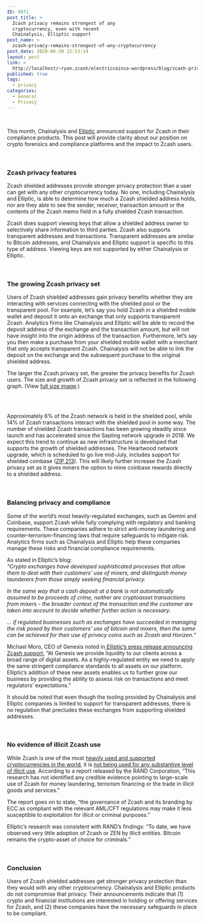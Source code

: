 ```yaml
---
ID: 9971
post_title: >
  Zcash privacy remains strongest of any
  cryptocurrency, even with recent
  Chainalysis, Elliptic support
post_name: >
  zcash-privacy-remains-strongest-of-any-cryptocurrency
post_date: 2020-06-30 22:53:14
layout: post
link: >
  http://localhost/~ryan.zcash/electriccoinco-wordpress/blog/zcash-privacy-remains-strongest-of-any-cryptocurrency/
published: true
tags:
  - privacy
categories:
  - General
  - Privacy
---
```

<p> </p>
<p><span style="font-weight: 400;">This month, Chainalysis and </span><a href="https://www.elliptic.co/our-thinking/achieving-aml-and-sanctions-compliance-with-privacy-coins" target="_blank" rel="noopener noreferrer"><span style="font-weight: 400;">Elliptic</span></a><span style="font-weight: 400;"> announced support for Zcash in their compliance products. This post will provide clarity about our position on crypto forensics and compliance platforms and the impact to Zcash users.</span></p>

<!-- wp:spacer {"height":20} -->
<div style="height:20px" aria-hidden="true" class="wp-block-spacer"></div>
<!-- /wp:spacer -->

<!-- wp:heading {"level":3} -->
<h3>Zcash privacy features</h3>
<!-- /wp:heading -->

<!-- wp:paragraph -->
<p>Zcash shielded addresses provide stronger privacy protection than a user can get with any other cryptocurrency today. No one, including Chainalysis and Elliptic, is able to determine how much a Zcash shielded address holds, nor are they able to see the sender, receiver, transaction amount or the contents of the Zcash memo field in a fully shielded Zcash transaction.</p>
<!-- /wp:paragraph -->

<!-- wp:paragraph -->
<p>Zcash does support viewing keys that allow a shielded address owner to selectively share information to third parties. Zcash also supports transparent addresses and transactions. Transparent addresses are similar to Bitcoin addresses, and Chainalysis and Elliptic support is specific to this type of address. Viewing keys are not supported by either Chainalysis or Elliptic.</p>
<!-- /wp:paragraph -->

<!-- wp:spacer {"height":20} -->
<div style="height:20px" aria-hidden="true" class="wp-block-spacer"></div>
<!-- /wp:spacer -->

<!-- wp:heading {"level":3} -->
<h3>The growing Zcash privacy set</h3>
<!-- /wp:heading -->

<!-- wp:paragraph -->
<p>Users of Zcash shielded addresses gain privacy benefits whether they are interacting with services connecting with the shielded pool or the transparent pool. For example, let’s say you hold Zcash in a shielded mobile wallet and deposit it onto an exchange that only supports transparent Zcash. Analytics firms like Chainalysis and Elliptic will be able to record the deposit address of the exchange and the transaction amount, but will not have insight into the origin address of the transaction. Furthermore, let’s say you then make a purchase from your shielded mobile wallet with a merchant that only accepts transparent Zcash. Chainalysis will not be able to link the deposit on the exchange and the subsequent purchase to the original shielded address.&nbsp;</p>
<!-- /wp:paragraph -->

<!-- wp:paragraph -->
<p>The larger the Zcash privacy set, the greater the privacy benefits for Zcash users. The size and growth of Zcash privacy set is reflected in the following graph. (View <a href="https://dev-electriccoinco-wordpress.pantheonsite.io/wp-content/uploads/2020/06/april2020totalshieldedtxns.png" target="_blank" rel="noreferrer noopener">full size image</a>.)</p>
<!-- /wp:paragraph -->

<!-- wp:image {"id":9987,"sizeSlug":"full"} -->
<figure class="wp-block-image size-full"><img src="https://dev-electriccoinco-wordpress.pantheonsite.io/wp-content/uploads/2020/06/april2020totalshieldedtxns.png" alt="" class="wp-image-9987"/></figure>
<!-- /wp:image -->

<!-- wp:spacer {"height":20} -->
<div style="height:20px" aria-hidden="true" class="wp-block-spacer"></div>
<!-- /wp:spacer -->

<!-- wp:paragraph -->
<p>Approximately 6% of the Zcash network is held in the shielded pool, while 14% of Zcash transactions interact with the shielded pool in some way. The number of shielded Zcash transactions has been growing steadily since launch and has accelerated since the Sapling network upgrade in 2018. We expect this trend to continue as new infrastructure is developed that supports the growth of shielded addresses. The Heartwood network upgrade, which is scheduled to go live mid-July, includes support for shielded coinbase (<a href="https://zips.z.cash/zip-0213" target="_blank" aria-label="undefined (opens in a new tab)" rel="noreferrer noopener">ZIP 213</a>). This will likely further increase the Zcash privacy set as it gives miners the option to mine coinbase rewards directly to a shielded address.</p>
<!-- /wp:paragraph -->

<!-- wp:spacer {"height":20} -->
<div style="height:20px" aria-hidden="true" class="wp-block-spacer"></div>
<!-- /wp:spacer -->

<!-- wp:heading {"level":3} -->
<h3>Balancing privacy and compliance</h3>
<!-- /wp:heading -->

<!-- wp:paragraph -->
<p>Some of the world’s most heavily-regulated exchanges, such as Gemini and Coinbase, support Zcash while fully complying with regulatory and banking requirements. These companies adhere to strict anti-money laundering and counter-terrorism-financing laws that require safeguards to mitigate risk. Analytics firms such as Chainalysis and Elliptic help these companies manage these risks and financial compliance requirements.</p>
<!-- /wp:paragraph -->

<!-- wp:paragraph -->
<p>As stated in Elliptic’s blog:<br><em>“Crypto exchanges have developed sophisticated processes that allow them to deal with their customers’ use of mixers, and distinguish money launderers from those simply seeking financial privacy. </em></p>
<!-- /wp:paragraph -->

<!-- wp:paragraph -->
<p><em>In the same way that a cash deposit at a bank is not automatically assumed to be proceeds of crime, neither are cryptoasset transactions from mixers - the broader context of the transaction and the customer are taken into account to decide whether further action is necessary.</em></p>
<!-- /wp:paragraph -->

<!-- wp:paragraph -->
<p><em>… if regulated businesses such as exchanges have succeeded in managing the risk posed by their customers’ use of bitcoin and mixers, then the same can be achieved for their use of privacy coins such as Zcash and Horizen</em>.<em>”</em></p>
<!-- /wp:paragraph -->

<!-- wp:paragraph -->
<p>Michael Moro, CEO of Genesis noted in<a rel="noreferrer noopener" href="https://www.elliptic.co/press-releases/elliptics-adds-privacy-coins-to-blockchain-monitoring-platform" target="_blank"> Elliptic’s press release announcing Zcash support</a>, “At Genesis we provide liquidity to our clients across a broad range of digital assets. As a highly-regulated entity we need to apply the same stringent compliance standards to all assets on our platform. Elliptic’s addition of these new assets enables us to further grow our business by providing the ability to assess risk on transactions and meet regulators’ expectations.”</p>
<!-- /wp:paragraph -->

<!-- wp:paragraph -->
<p>It should be noted that even though the tooling provided by Chainalysis and Elliptic companies is limited to support for transparent addresses, there is no regulation that precludes these exchanges from supporting shielded addresses.</p>
<!-- /wp:paragraph -->

<!-- wp:spacer {"height":20} -->
<div style="height:20px" aria-hidden="true" class="wp-block-spacer"></div>
<!-- /wp:spacer -->

<!-- wp:heading {"level":3} -->
<h3>No evidence of illicit Zcash use</h3>
<!-- /wp:heading -->

<!-- wp:paragraph -->
<p>While Zcash is one of the most <a href="https://dev-electriccoinco-wordpress.pantheonsite.io/blog/the-state-of-zcash-adoption/">heavily used and supported cryptocurrencies in the world</a>, it is <a href="https://dev-electriccoinco-wordpress.pantheonsite.io/blog/zcash-is-for-economic-freedom-and-thats-worth-protecting/">not being used for any substantive level of illicit use</a>. According to a report released by the RAND Corporation, “This research has not identified any credible evidence pointing to large-scale use of Zcash for money laundering, terrorism financing or the trade in illicit goods and services.” </p>
<!-- /wp:paragraph -->

<!-- wp:paragraph -->
<p>The report goes on to state, “the governance of Zcash and its branding by ECC as compliant with the relevant AML/CFT regulations may make it less susceptible to exploitation for illicit or criminal purposes.” </p>
<!-- /wp:paragraph -->

<!-- wp:paragraph -->
<p>Elliptic’s research was consistent with RAND’s findings: “To date, we have observed very little adoption of Zcash or ZEN by illicit entities. Bitcoin remains the crypto-asset of choice for criminals.”</p>
<!-- /wp:paragraph -->

<!-- wp:spacer {"height":20} -->
<div style="height:20px" aria-hidden="true" class="wp-block-spacer"></div>
<!-- /wp:spacer -->

<!-- wp:heading {"level":3} -->
<h3>Conclusion</h3>
<!-- /wp:heading -->

<!-- wp:paragraph -->
<p>Users of Zcash shielded addresses get stronger privacy protection than they would with any other cryptocurrency. Chainalysis and&nbsp;Elliptic products do not compromise that privacy. Their announcements indicate that (1) crypto and financial institutions are interested in holding or offering services for Zcash, and (2) these companies have the necessary safeguards in place to be compliant.&nbsp;</p>
<!-- /wp:paragraph -->